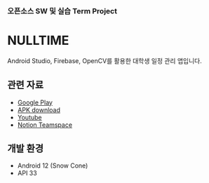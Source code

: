 ### 오픈소스 SW 및 실습 Term Project
# NULLTIME

Android Studio, Firebase, OpenCV를 활용한 대학생 일정 관리 앱입니다. 

## 관련 자료
- [Google Play](https://play.google.com/store/apps/details?id=com.hufsice.nulltime)
- [APK download](https://drive.google.com/file/d/13f7BTzYwwyBJdHU7_e9EYuvacTvM_Gns/view?usp=sharing)
- [Youtube](https://www.youtube.com/watch?v=mr27lwFPs8A)
- [Notion Teamspace](https://graceful-penguin-62c.notion.site/NULLTIME-1e9dde7cfd7d43e8b983c9eea6cae323?pvs=4)

## 개발 환경
- Android 12 (Snow Cone)
- API 33
